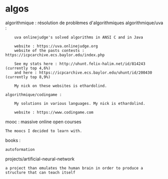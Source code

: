# algos

algorithmique : résolution de problèmes d'algorithmiques
	algorithmique/uva :

		uva onlinejudge's solved algorithms in ANSI C and in Java

		website : https://uva.onlinejudge.org
		website of the pasts contests : https://icpcarchive.ecs.baylor.edu/index.php

		See my stats here : http://uhunt.felix-halim.net/id/814243 (currently top 4,6%)
		and here : https://icpcarchive.ecs.baylor.edu/uhunt/id/200430 (currently top 8,9%)

		My nick on these websites is ethardolind.

	algorithmique/codingame : 
		
		My solutions in various languages. My nick is ethardolind.

		website : https://www.codingame.com

mooc : massive online open courses

	The moocs I decided to learn with.

books :

	autoformation
	
projects/artificial-neural-network

	a project than emulates the human brain in order to produce a structure that can teach itself
	





